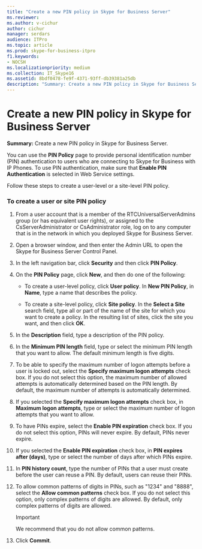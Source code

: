 ```yaml
---
title: "Create a new PIN policy in Skype for Business Server"
ms.reviewer: 
ms.author: v-cichur
author: cichur
manager: serdars
audience: ITPro
ms.topic: article
ms.prod: skype-for-business-itpro
f1.keywords:
- NOCSH
ms.localizationpriority: medium
ms.collection: IT_Skype16
ms.assetid: 8bdf0478-fe9f-4371-93ff-db39381a25db
description: "Summary: Create a new PIN policy in Skype for Business Server."
---
```


# Create a new PIN policy in Skype for Business Server
 
**Summary:** Create a new PIN policy in Skype for Business Server.
  
You can use the **PIN Policy** page to provide personal identification number (PIN) authentication to users who are connecting to Skype for Business with IP Phones. To use PIN authentication, make sure that **Enable PIN Authentication** is selected in Web Service settings.
  
Follow these steps to create a user-level or a site-level PIN policy. 
  
### To create a user or site PIN policy

1.  From a user account that is a member of the RTCUniversalServerAdmins group (or has equivalent user rights), or assigned to the CsServerAdministrator or CsAdministrator role, log on to any computer that is in the network in which you deployed Skype for Business Server.
    
2. Open a browser window, and then enter the Admin URL to open the Skype for Business Server Control Panel. 
    
3. In the left navigation bar, click **Security** and then click **PIN Policy**.
    
4. On the **PIN Policy** page, click **New**, and then do one of the following:
    
   - To create a user-level policy, click **User policy**. In **New PIN Policy**, in **Name**, type a name that describes the policy.
    
   - To create a site-level policy, click **Site policy**. In the **Select a Site** search field, type all or part of the name of the site for which you want to create a policy. In the resulting list of sites, click the site you want, and then click **OK**.
    
5. In the **Description** field, type a description of the PIN policy.
    
6. In the **Minimum PIN length** field, type or select the minimum PIN length that you want to allow. The default minimum length is five digits.
    
7. To be able to specify the maximum number of logon attempts before a user is locked out, select the **Specify maximum logon attempts** check box. If you do not select this option, the maximum number of allowed attempts is automatically determined based on the PIN length. By default, the maximum number of attempts is automatically determined.
    
8. If you selected the **Specify maximum logon attempts** check box, in **Maximum logon attempts**, type or select the maximum number of logon attempts that you want to allow.
    
9. To have PINs expire, select the **Enable PIN expiration** check box. If you do not select this option, PINs will never expire. By default, PINs never expire.
    
10. If you selected the **Enable PIN expiration** check box, in **PIN expires after (days)**, type or select the number of days after which PINs expire.
    
11. In **PIN history count**, type the number of PINs that a user must create before the user can reuse a PIN. By default, users can reuse their PINs.
    
12. To allow common patterns of digits in PINs, such as "1234" and "8888", select the **Allow common patterns** check box. If you do not select this option, only complex patterns of digits are allowed. By default, only complex patterns of digits are allowed.
    
    > [!IMPORTANT]
    > We recommend that you do not allow common patterns. 
  
13. Click **Commit**.
    

